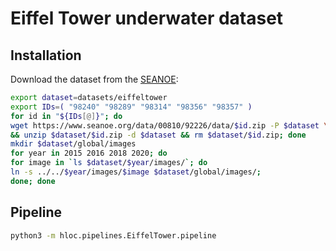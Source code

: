 # Eiffel Tower underwater dataset

## Installation

Download the dataset from the [SEANOE](https://www.seanoe.org/data/00810/92226/):
```bash
export dataset=datasets/eiffeltower
export IDs=( "98240" "98289" "98314" "98356" "98357" )
for id in "${IDs[@]}"; do
wget https://www.seanoe.org/data/00810/92226/data/$id.zip -P $dataset \
&& unzip $dataset/$id.zip -d $dataset && rm $dataset/$id.zip; done
mkdir $dataset/global/images
for year in 2015 2016 2018 2020; do
for image in `ls $dataset/$year/images/`; do
ln -s ../../$year/images/$image $dataset/global/images/;
done; done
```


## Pipeline

```bash
python3 -m hloc.pipelines.EiffelTower.pipeline
```
